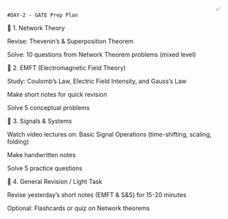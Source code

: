                                                                         ✅ #DAY-2 - GATE Prep Plan
📘 1. Network Theory

Revise: Thevenin’s & Superposition Theorem

Solve: 10 questions from Network Theorem problems (mixed level)

📗 2. EMFT (Electromagnetic Field Theory)

Study: Coulomb’s Law, Electric Field Intensity, and Gauss’s Law

Make short notes for quick revision

Solve 5 conceptual problems

📙 3. Signals & Systems

Watch video lectures on: Basic Signal Operations (time-shifting, scaling, folding)

Make handwritten notes

Solve 5 practice questions

📕 4. General Revision / Light Task

Revise yesterday’s short notes (EMFT & S&S) for 15-20 minutes

Optional: Flashcards or quiz on Network theorems
